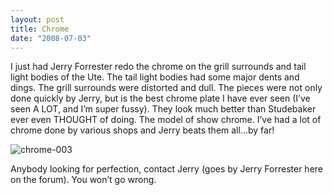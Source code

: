 ```yaml
---
layout: post
title: Chrome
date: "2008-07-03"
---
```


I just had Jerry Forrester redo the chrome on the grill surrounds and tail light bodies of the Ute. The tail light bodies had some major dents and dings. The grill surrounds were distorted and dull. The pieces were not only done quickly by Jerry, but is the best chrome plate I have ever seen (I’ve seen A LOT, and I’m super fussy). They look much better than Studebaker ever even THOUGHT of doing. The model of show chrome. I’ve had a lot of chrome done by various shops and Jerry beats them all…by far!

![](http://www.studeute.com/wp-content/uploads/2008/12/chrome-003.jpg "chrome-003")

Anybody looking for perfection, contact Jerry (goes by Jerry Forrester here on the forum). You won’t go wrong.
